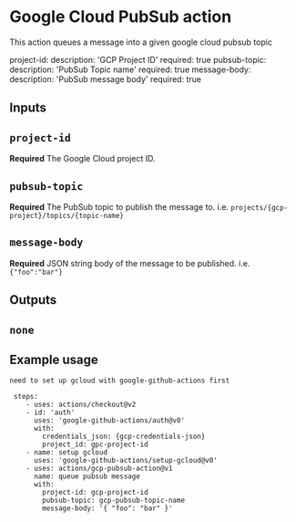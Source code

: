# Google Cloud PubSub action

This action queues a message into a given google cloud pubsub topic

  project-id: 
    description: 'GCP Project ID'
    required: true
  pubsub-topic:
    description: 'PubSub Topic name'
    required: true
  message-body: 
    description: 'PubSub message body'
    required: true

## Inputs

## `project-id`

**Required** The Google Cloud project ID.

## `pubsub-topic`

**Required** The PubSub topic to publish the message to. i.e. `projects/{gcp-project}/topics/{topic-name}`

## `message-body`

**Required** JSON string body of the message to be published. i.e. `{"foo":"bar"}`

## Outputs

## `none`

## Example usage
`need to set up gcloud with google-github-actions first`

```
 steps:
    - uses: actions/checkout@v2
    - id: 'auth'
      uses: 'google-github-actions/auth@v0'
      with:
        credentials_json: {gcp-credentials-json}
        project_id: gpc-project-id
    - name: setup gcloud
      uses: 'google-github-actions/setup-gcloud@v0'
    - uses: actions/gcp-pubsub-action@v1
      name: queue pubsub message
      with:
        project-id: gcp-project-id
        pubsub-topic: gcp-pubsub-topic-name
        message-body: '{ "foo": "bar" }'
```